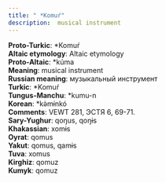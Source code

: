 ```yaml
---
title: " *Komuŕ"
description:  musical instrument
---
```


<strong>Proto-Turkic</strong>:  *Komuŕ<br>
<strong>Altaic etymology</strong>:  Altaic etymology<br>
<strong> Proto-Altaic</strong>:  *kúma<br>
<strong>Meaning</strong>:  musical instrument<br>
<strong>Russian meaning</strong>:  музыкальный инструмент<br>
<strong>Turkic</strong>:  *Komuŕ<br>
<strong>Tungus-Manchu</strong>:  *kumu-n<br>
<strong>Korean</strong>:  *kǝ̀mɨ́nkó<br>
<strong>Comments</strong>:  VEWT 281, ЭСТЯ 6, 69-71.<br>
<strong>Sary-Yughur</strong>:  qoŋus, qoŋɨs<br>
<strong>Khakassian</strong>:  xomɨs<br>
<strong>Oyrat</strong>:  qomus<br>
<strong>Yakut</strong>:  qomus, qamɨs<br>
<strong>Tuva</strong>:  xomus<br>
<strong>Kirghiz</strong>:  qomuz<br>
<strong>Kumyk</strong>:  qomuz<br>


